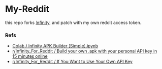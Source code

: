# My-Reddit

this repo forks [Infinity](https://github.com/Docile-Alligator/Infinity-For-Reddit), and patch with my own reddit access token.


### Refs
- [Colab / Infinity APK Builder [Simple].ipynb](https://colab.research.google.com/drive/13AE8RvjnCfuBJGaACEqxeBIMo33_l-Sc?usp=sharing)
- [r/Infinity_For_Reddit / Build your own .apk with your personal API key in 15 minutes online](https://www.reddit.com/r/Infinity_For_Reddit/comments/14c2v5x/build_your_own_apk_with_your_personal_api_key_in/)
- [r/Infinity_For_Reddit / If You Want to Use Your Own API Key](https://www.reddit.com/r/Infinity_For_Reddit/comments/14c7v84/if_you_want_to_use_your_own_api_key/)
